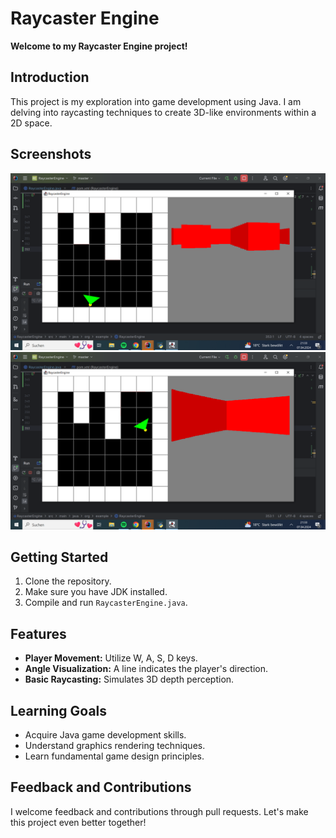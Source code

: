 # Raycaster Engine

**Welcome to my Raycaster Engine project!**

## Introduction

This project is my exploration into game development using Java. I am delving into raycasting techniques to create 3D-like environments within a 2D space.

## Screenshots

![Screenshot 1](Screenshot1.png)
![Screenshot 2](Screenshot2.png)

## Getting Started

1. Clone the repository.
2. Make sure you have JDK installed.
3. Compile and run `RaycasterEngine.java`.

## Features

- **Player Movement:** Utilize W, A, S, D keys.
- **Angle Visualization:** A line indicates the player's direction.
- **Basic Raycasting:** Simulates 3D depth perception.

## Learning Goals

- Acquire Java game development skills.
- Understand graphics rendering techniques.
- Learn fundamental game design principles.

## Feedback and Contributions

I welcome feedback and contributions through pull requests. Let's make this project even better together!
